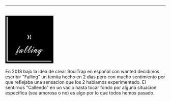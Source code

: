 ---

<div align="left">
  <br>
  <img src="/images/falling.png" alt="Falling Cover" width="30%">
  <br>
</div>

En 2018 bajo la idea de crear SoulTrap en español con wanted decidimos escribir "Falling" un temita hecho en 2 dias pero con mucho sentimiento por que reflejaba una sensacion que los 2 habiamos experimentado. El sentirnos "Callendo" en un vacio hasta tocar fondo por alguna situacion especifica (sea amorosa o no) es algo por lo que todos hemos pasado. 

